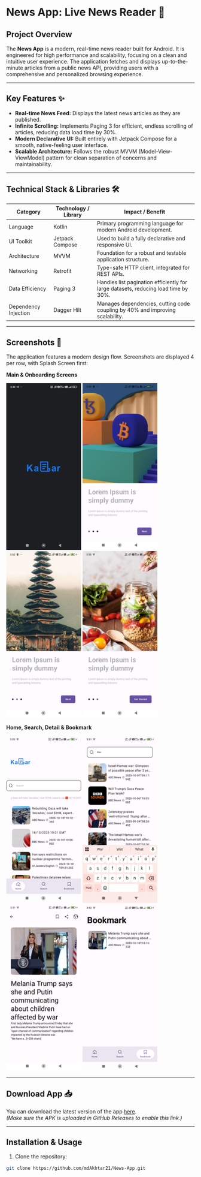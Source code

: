 # News App: Live News Reader 📰

## Project Overview
The **News App** is a modern, real-time news reader built for Android. It is engineered for high performance and scalability, focusing on a clean and intuitive user experience. The application fetches and displays up-to-the-minute articles from a public news API, providing users with a comprehensive and personalized browsing experience.

---

## Key Features ✨

- **Real-time News Feed:** Displays the latest news articles as they are published.
- **Infinite Scrolling:** Implements Paging 3 for efficient, endless scrolling of articles, reducing data load time by 30%.
- **Modern Declarative UI:** Built entirely with Jetpack Compose for a smooth, native-feeling user interface.
- **Scalable Architecture:** Follows the robust MVVM (Model-View-ViewModel) pattern for clean separation of concerns and maintainability.

---

## Technical Stack & Libraries 🛠️

| Category             | Technology / Library | Impact / Benefit |
|---------------------|-------------------|----------------|
| Language            | Kotlin            | Primary programming language for modern Android development. |
| UI Toolkit          | Jetpack Compose   | Used to build a fully declarative and responsive UI. |
| Architecture        | MVVM              | Foundation for a robust and testable application structure. |
| Networking          | Retrofit          | Type-safe HTTP client, integrated for REST APIs. |
| Data Efficiency     | Paging 3          | Handles list pagination efficiently for large datasets, reducing load time by 30%. |
| Dependency Injection| Dagger Hilt      | Manages dependencies, cutting code coupling by 40% and improving scalability. |

---

## Screenshots 📸

The application features a modern design flow. Screenshots are displayed 4 per row, with Splash Screen first:

**Main & Onboarding Screens**
<p float="left">
  <img src="https://github.com/mdAkhtar21/News-App/blob/master/SplashScreen.jpeg?raw=true" width="200"/>
  <img src="https://github.com/mdAkhtar21/News-App/blob/master/OnBoardingScreen1.jpeg?raw=true" width="200"/>
  <img src="https://github.com/mdAkhtar21/News-App/blob/master/OnBoardingScreen2.jpeg?raw=true" width="200"/>
  <img src="https://github.com/mdAkhtar21/News-App/blob/master/OnBoardingScreen3.jpeg?raw=true" width="200"/>
</p>

**Home, Search, Detail & Bookmark**
<p float="left">
  <img src="https://github.com/mdAkhtar21/News-App/blob/master/HomeScreen.jpeg?raw=true" width="200"/>
  <img src="https://github.com/mdAkhtar21/News-App/blob/master/SearchScreen.jpeg?raw=true" width="200"/>
  <img src="https://github.com/mdAkhtar21/News-App/blob/master/DetailScreen.jpeg?raw=true" width="200"/>
  <img src="https://github.com/mdAkhtar21/News-App/blob/master/BookmarkScreen.jpeg?raw=true" width="200"/>
</p>

---

## Download App 📥

You can download the latest version of the app [here](https://github.com/mdAkhtar21/News-App/releases/latest).  
*(Make sure the APK is uploaded in GitHub Releases to enable this link.)*

---

## Installation & Usage

1. Clone the repository:
```bash
git clone https://github.com/mdAkhtar21/News-App.git
